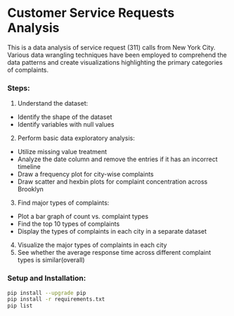 # Customer Service Requests Analysis

This is a data analysis of service request (311) calls from New York City. Various data wrangling techniques have been employed to comprehend the data patterns and create visualizations highlighting the primary categories of complaints.


### Steps:

1. Understand the dataset:
  - Identify the shape of the dataset
  - Identify variables with null values
2. Perform basic data exploratory analysis:
- Utilize missing value treatment
- Analyze the date column and remove the entries if it has an incorrect timeline
- Draw a frequency plot for city-wise complaints
- Draw scatter and hexbin plots for complaint concentration across Brooklyn
3. Find major types of complaints:
- Plot a bar graph of count vs. complaint types
- Find the top 10 types of complaints
- Display the types of complaints in each city in a separate dataset
4. Visualize the major types of complaints in each city
5. See whether the average response time across different complaint types is similar(overall)


### Setup and Installation:
```bash
pip install --upgrade pip
pip install -r requirements.txt
pip list
```
